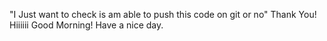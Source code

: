"I Just want to check is am able 
to 
push 
this code on 
git or 
no"
Thank You!
Hiiiiii
Good Morning!
Have a nice day.
